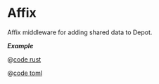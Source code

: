 # Affix

Affix middleware for adding shared data to Depot.

_**Example**_

<CodeGroup>
  <CodeGroupItem title="main.rs" active>

@[code rust](../../../codes/affix/src/main.rs)

  </CodeGroupItem>
  <CodeGroupItem title="Cargo.toml">

@[code toml](../../../codes/affix/Cargo.toml)

  </CodeGroupItem>
</CodeGroup>
